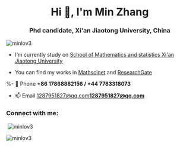 <h1 align="center">Hi 👋, I'm Min Zhang</h1>
<h3 align="center">Phd candidate, Xi'an Jiaotong University, China</h3>

<p align="left"> <img src="https://komarev.com/ghpvc/?username=minlov3&label=Profile%20views&color=0e75b6&style=flat" alt="minlov3" /> </p>

- I’m currently study on [School of Mathematics and statistics Xi'an Jiaotong University](http://math.xjtu.edu.cn/)

- You can find my works in [Mathscinet](https://mathscinet.ams.org/mathscinet/MRAuthorID/1526110) and [ResearchGate](https://www.researchgate.net/profile/Min-Zhang-257)

%- 💬 Phone **+86 17868882156 / +44 7783318073**

- 📫 Email [1287951827@qq.com](1287951827@qq.com)**1287951827@qq.com**  

<h3 align="left">Connect with me:</h3>
<p align="left">
</p>

<p>&nbsp;<img align="center" src="https://github-readme-stats.vercel.app/api?username=minlov3&show_icons=true&locale=en" alt="minlov3" /></p>

<p><img align="center" src="https://github-readme-streak-stats.herokuapp.com/?user=minlov3&" alt="minlov3" /></p>

